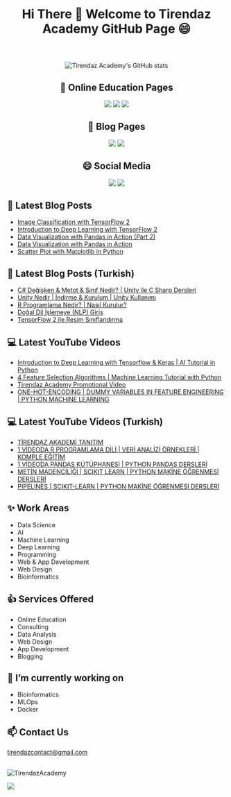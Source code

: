# <p align="center"> Hi There 👋 Welcome to Tirendaz Academy GitHub Page 😄 </p>

<br />

<div align="center">

![Tirendaz Academy's GitHub stats](https://github-readme-stats.vercel.app/api?username=TirendazAcademy&count_private=true&show_icons=true&theme=radical)

## 🏬 Online Education Pages

[![](https://img.shields.io/badge/YouTube-Turkish-deeppink?style=for-the-badge&logo=youtube&logoColor=white)](https://www.youtube.com/tirendazakademi)
[![](https://img.shields.io/badge/YouTube-English-red?style=for-the-badge&logo=youtube&logoColor=white)](https://www.youtube.com/channel/UCFU9Go20p01kC64w-tmFORw)
[![](https://img.shields.io/badge/Udemy-Education-darkgreen?style=for-the-badge)](https://www.udemy.com/user/tirendaz-akademi-2)

## 📕 Blog Pages

[![](https://img.shields.io/badge/Medium-English-purple.svg?&style=for-the-badge&logo=medium&logoColor=white)](https://tirendazacademy.medium.com)
[![](https://img.shields.io/badge/Medium-Turkish-darkred.svg?&style=for-the-badge&logo=medium&logoColor=white)](https://tirendazakademi.medium.com)

## :smile: Social Media

[![](https://img.shields.io/badge/linkedin-%230077B5.svg?&style=for-the-badge&logo=linkedin&logoColor=white)](https://www.linkedin.com/in/tirendaz-academy/)
[![](https://img.shields.io/badge/twitter-%231DA1F2.svg?&style=for-the-badge&logo=twitter&logoColor=white)](https://www.twitter.com/TirendazAcademy)

</div>

## 📕 Latest Blog Posts

<!-- BLOG-POST-LIST:START -->
- [Image Classification with TensorFlow 2](https://medium.com/mlearning-ai/image-classification-with-tensorflow-2-54fc601dfb6a?source=rss-b5cbb779640e------2)
- [Introduction to Deep Learning with TensorFlow 2](https://levelup.gitconnected.com/introduction-to-deep-learning-with-tensorflow-2-f61decb13cdb?source=rss-b5cbb779640e------2)
- [Data Visualization with Pandas in Action (Part 2)](https://levelup.gitconnected.com/data-visualization-with-pandas-in-action-part-2-2cc8674da1d0?source=rss-b5cbb779640e------2)
- [Data Visualization with Pandas in Action](https://levelup.gitconnected.com/data-visualization-with-pandas-in-action-1-98582b69ee8b?source=rss-b5cbb779640e------2)
- [Scatter Plot with Matplotlib in Python](https://levelup.gitconnected.com/scatter-plot-with-matplotlib-in-python-abb1a6ad042?source=rss-b5cbb779640e------2)
<!-- BLOG-POST-LIST:END -->

## 📕 Latest Blog Posts (Turkish)
<!-- BLOG-POST-LIST-TR:START -->
- [C# Değişken & Metot & Sınıf Nedir? | Unity ile C Sharp Dersleri](https://tirendazakademi.medium.com/de%C4%9Fi%C5%9Fken-metot-s%C4%B1n%C4%B1f-nedir-unity-ile-c-dersleri-28d85522d536?source=rss-e9566c9f34a3------2)
- [Unity Nedir | İndirme & Kurulum | Unity Kullanımı](https://tirendazakademi.medium.com/unity-nedir-i%CC%87ndirme-kurulum-unity-kullan%C4%B1m%C4%B1-3ee35cca63b5?source=rss-e9566c9f34a3------2)
- [R Programlama Nedir? | Nasıl Kurulur?](https://tirendazakademi.medium.com/r-programlama-nedir-nas%C4%B1l-kurulur-920dfc5fa97d?source=rss-e9566c9f34a3------2)
- [Doğal Dil İşlemeye (NLP) Giriş](https://medium.com/devopsturkiye/do%C4%9Fal-dil-i%CC%87%C5%9Flemeye-nlp-giri%C5%9F-214182725629?source=rss-e9566c9f34a3------2)
- [TensorFlow 2 ile Resim Sınıflandırma](https://tirendazakademi.medium.com/tensorflow-2-ile-resim-s%C4%B1n%C4%B1fland%C4%B1rma-ae9670390254?source=rss-e9566c9f34a3------2)
<!-- BLOG-POST-LIST-TR:END -->

## 💻 Latest YouTube Videos

<!-- YOUTUBE:START -->
- [Introduction to Deep Learning with Tensorflow & Keras | AI Tutorial in Python](https://www.youtube.com/watch?v=8Wnn4rRg7D8)
- [4 Feature Selection Algorithms | Machine Learning Tutorial with Python](https://www.youtube.com/watch?v=857SKdW-Pvg)
- [Tirendaz Academy Promotional Video](https://www.youtube.com/watch?v=ifRbYRYj9Kk)
- [ONE-HOT-ENCODING | DUMMY VARIABLES IN FEATURE ENGINEERING | PYTHON MACHINE LEARNING](https://www.youtube.com/watch?v=Gh4DijnuX0o)
<!-- YOUTUBE:END -->

## 💻 Latest YouTube Videos (Turkish)

<!-- YOUTUBETR:START -->
- [TİRENDAZ AKADEMİ TANITIM](https://www.youtube.com/watch?v=hIVsWQFbIdw)
- [1 VİDEODA R PROGRAMLAMA DİLİ | VERİ ANALİZİ ÖRNEKLERİ | KOMPLE EĞİTİM](https://www.youtube.com/watch?v=VUkHNM4hVvI)
- [1 VİDEODA PANDAS KÜTÜPHANESİ | PYTHON PANDAS DERSLERİ](https://www.youtube.com/watch?v=Y4BolLLa-Hc)
- [METİN MADENCİLİĞİ | SCIKIT LEARN | PYTHON MAKİNE ÖĞRENMESİ DERSLERİ](https://www.youtube.com/watch?v=JnAOuZ94y68)
- [PIPELINES | SCIKIT-LEARN | PYTHON MAKİNE ÖĞRENMESİ DERSLERİ](https://www.youtube.com/watch?v=8UMDSfoi2KA)
<!-- YOUTUBETR:END -->

## ✨ **Work Areas**

- Data Science
- AI
- Machine Learning
- Deep Learning
- Programming
- Web & App Development
- Web Design 
- Bioinformatics

## 👍 **Services Offered**

- Online Education
- Consulting
- Data Analysis
- Web Design
- App Development
- Blogging

## 🔭 I’m currently working on

- Bioinformatics
- MLOps
- Docker

## 📫 Contact Us 

tirendazcontact@gmail.com

<br />

<img src="https://komarev.com/ghpvc/?username=TirendazAcademy" alt="TirendazAcademy" /> 

[![](https://img.shields.io/github/followers/TirendazAcademy?style=social)](https://www.github.com/TirendazAcademy)  






<!--
**TirendazAcademy/TirendazAcademy** is a ✨ _special_ ✨ repository because its `README.md` (this file) appears on your GitHub profile.

![Tirendaz Academy's GitHub Stats](https://github-readme-stats.vercel.app/api?username=TirendazAcademy&show_icons=true)

Here are some ideas to get you started:

<p align="left"> </p>

- 🔭 I’m currently working on ...
- 🌱 I’m currently learning ...
- 👯 I’m looking to collaborate on ...
- 🤔 I’m looking for help with ...
- 💬 Ask me about ...
- 📫 How to reach me: ...
- 😄 Pronouns: ...
- ⚡ Fun fact: ...

-->
